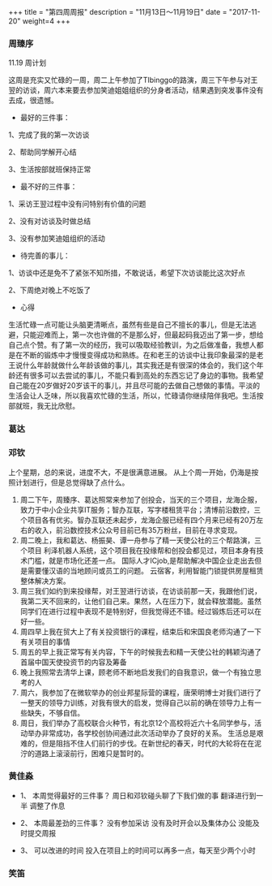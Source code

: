 +++
title = "第四周周报"
description = "11月13日～11月19日"
date = "2017-11-20"
weight=4
+++

### 周臻序
11.19   周计划

这周是充实又忙碌的一周，周二上午参加了TIbinggo的路演，周三下午参与对王翌的访谈，周六本来要去参加笑迪姐姐组织的分身者活动，结果遇到突发事件没有去成，很遗憾。

* 最好的三件事：

1、完成了我的第一次访谈

2、帮助同学解开心结

3、生活按部就班保持正常

* 最不好的三件事：

1、采访王翌过程中没有问特别有价值的问题

2、没有对访谈及时做总结

3、没有参加笑迪姐组织的活动

* 待完善的事儿：

1、访谈中还是免不了紧张不知所措，不敢说话，希望下次访谈能比这次好点

2、下周绝对晚上不吃饭了

* 心得

生活忙碌一点可能让头脑更清晰点，虽然有些是自己不擅长的事儿，但是无法逃避，只能迎难而上，第一次也许做的不是那么好，但最起码我迈出了第一步，想给自己点个赞。有了第一次的经历，我可以吸取经验教训，为之后做准备，我想人都是在不断的锻炼中才慢慢变得成功和熟练。在和老王的访谈中让我印象最深的是老王说什么年龄就做什么年龄该做的事儿，其实我还是有很深的体会的，我们这个年龄还有很多可以去尝试的事儿，不能只看到高处的东西忘记了身边的事物。我希望自己能在20岁做好20岁该干的事儿，并且尽可能的去做自己想做的事情。平淡的生活会让人乏味，所以我喜欢忙碌的生活，所以，忙碌请你继续陪伴我吧。生活按部就班，我无比欣慰。


### 葛达

### 邓钦
上个星期，总的来说，进度不大，不是很满意进展。
从上个周一开始，仍海是按照计划进行，但是总觉得缺了点什么。
1.	周二下午，周臻序、葛达照常来参加了创投会，当天的三个项目，龙海企服，致力于中小企业共享IT服务；智办互联，写字楼租赁平台；清博前沿数控，三个项目各有优劣。智办互联还未起步，龙海企服已经有四个月来已经有20万左右的收入，前沿数控技术公众号目前已有35万粉丝，目前在寻求变现。
2.	周二晚上，我和葛达、杨振昊、谭一舟参与了精一天使公社的三个帮路演，三个项目
利泽机器人系统，这个项目我在投缘帮和创投会都见过，项目本身有技术门槛，就是市场化还差一点。
国际人才ICjob,是帮助解决中国企业走出去但是需要懂汉语的当地顾问或员工的问题。
云宿客，利用智能门锁提供房屋租赁整体解决方案。
3.	周三我们如约到来投缘帮，对王翌进行访谈，在访谈前那一天，我跟他们说，我第二天不回来的，让他们自己来。果然，人在压力下，就会释放潜能。虽然同学们在进行过程中表现不是特别好，但我觉得还不错。经过锻炼后还可以在好一些。
4.	周四早上我在贸大上了有关投资银行的课程，结束后和宋国良老师沟通了一下有关项目的事情
5.	周五的早上我正常写有关内容，下午的时候我去和精一天使公社的韩颖沟通了首届中国天使投资节的内容及筹备
6.	晚上我照常去清华上课，顾老师不断地启发我们的自我意识，做一个有独立思考的人
7.	周六，我参加了在微软举办的创业邦星际营的课程，唐荣明博士对我们进行了一整天的领导力训练，对我有很大的启发，觉得自己以前的确在领导力上有一些缺失，不够自信。
8.	周日，我们举办了高校联合火种节，有北京12个高校将近六十名同学参与，活动举办非常成功，各学校创协间通过此次活动举办了良好的关系。
生活总是艰难的，但是阻挡不住人们前行的步伐。在新世纪的春天，时代的大轮将在在泥泞的道路上滚滚前行，困难只是暂时的。

### 黄佳淼
* 1、	本周觉得最好的三件事？
周日和邓钦碰头聊了下我们做的事
翻译进行到一半
   调整了作息

* 2、	本周最差劲的三件事？
没有参加采访
没有及时开会以及集体办公
没能及时提交周报

* 3、	可以改进的时间
投入在项目上的时间可以再多一点，每天至少两个小时

### 笑笛
